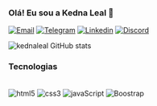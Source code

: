 
### Olá! Eu sou a Kedna Leal 🫶 

[![Email](https://img.shields.io/badge/Gmail-D14836?style=for-the-badge&logo=gmail&logoColor=white)](kednaleal@gmail.com) [![Telegram](https://img.shields.io/badge/Telegram-2CA5E0?style=for-the-badge&logo=telegram&logoColor=white)](KednaRocha)  [![Linkedin](https://img.shields.io/badge/LinkedIn-0077B5?style=for-the-badge&logo=linkedin&logoColor=white)](https://www.linkedin.com/in/kedna-leal-5214ba204)
[![Discord](https://img.shields.io/badge/Discord-7289DA?style=for-the-badge&logo=discord&logoColor=white)](Kedna#9113)

![kednaleal GitHub stats](https://github-readme-stats.vercel.app/api?username=kednaleal&show_icons=true&theme=dracula)


### Tecnologias 

<div style="display: inline_bock"><br/>
  <img align="center" alt="html5"src="https://img.shields.io/badge/HTML5-E34F26?style=for-the-badge&logo=html5&logoColor=white"/>
  <img align="center" alt="css3"src="https://img.shields.io/badge/CSS3-1572B6?style=for-the-badge&logo=css3&logoColor=white"/>  <img align="center" alt="javaScript" src="https://img.shields.io/badge/JavaScript-323330?style=for-the-badge&logo=javascript&logoColor=F7DF1E"/>  <img align="center" alt="Boostrap" src="https://img.shields.io/badge/Bootstrap-563D7C?style=for-the-badge&logo=bootstrap&logoColor=white"/>
</div>
